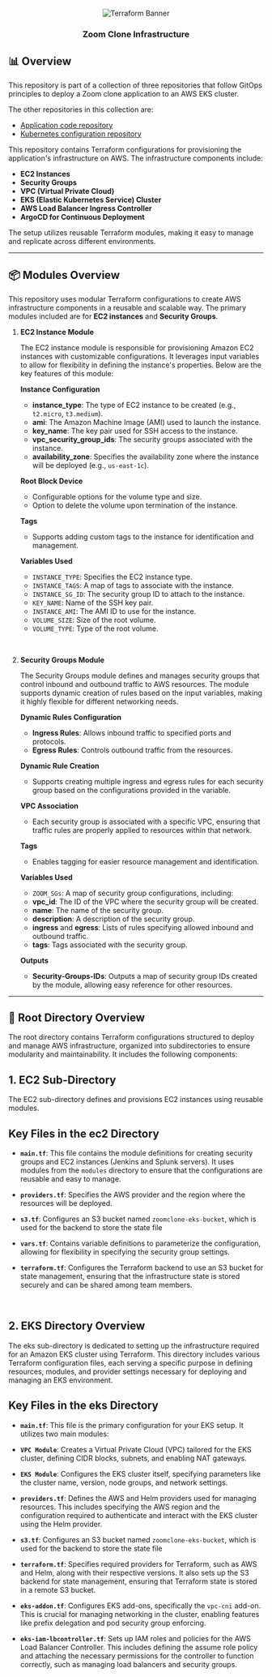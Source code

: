 <div align="center">
  <br />
      <img src="https://parallelstaff.com/wp-content/smush-webp/2023/12/terraform-1-1536x958.png.webp" alt="Terraform Banner">
  
  <br />

  <h3 align="center">Zoom Clone Infrastructure</h3>
</div>

## <a name="overview">📊 Overview</a>

This repository is part of a collection of three repositories that follow GitOps principles to deploy a Zoom clone application to an AWS EKS cluster.

The other repositories in this collection are:
- [Application code repository](https://github.com/shadyosama9/Zoom-Clone-App.git)
- [Kubernetes configuration repository](https://github.com/shadyosama9/Zoom-Clone-K8s)


This repository contains Terraform configurations for provisioning the application's infrastructure on AWS. The infrastructure components include:

- **EC2 Instances**
- **Security Groups**
- **VPC (Virtual Private Cloud)**
- **EKS (Elastic Kubernetes Service) Cluster**
- **AWS Load Balancer Ingress Controller**
- **ArgoCD for Continuous Deployment**

The setup utilizes reusable Terraform modules, making it easy to manage and replicate across different environments.

---

## <a name="modules">📦 Modules Overview</a>

This repository uses modular Terraform configurations to create AWS infrastructure components in a reusable and scalable way. The primary modules included are for **EC2 instances** and **Security Groups**.

1. **EC2 Instance Module**

    The EC2 instance module is responsible for provisioning Amazon EC2 instances with customizable configurations. It leverages input variables to allow for flexibility in defining the instance's properties. Below are the key features of this module:

    **Instance Configuration**
    - **instance_type**: The type of EC2 instance to be created (e.g., `t2.micro`, `t3.medium`).
    - **ami**: The Amazon Machine Image (AMI) used to launch the instance.
    - **key_name**: The key pair used for SSH access to the instance.
    - **vpc_security_group_ids**: The security groups associated with the instance.
    - **availability_zone**: Specifies the availability zone where the instance will be deployed (e.g., `us-east-1c`).

    **Root Block Device**
    - Configurable options for the volume type and size.
    - Option to delete the volume upon termination of the instance.

    **Tags**
    - Supports adding custom tags to the instance for identification and management.

    **Variables Used**
    - `INSTANCE_TYPE`: Specifies the EC2 instance type.
    - `INSTANCE_TAGS`: A map of tags to associate with the instance.
    - `INSTANCE_SG_ID`: The security group ID to attach to the instance.
    - `KEY_NAME`: Name of the SSH key pair.
    - `INSTANCE_AMI`: The AMI ID to use for the instance.
    - `VOLUME_SIZE`: Size of the root volume.
    - `VOLUME_TYPE`: Type of the root volume.

<br>

2. **Security Groups Module**

    The Security Groups module defines and manages security groups that control inbound and outbound traffic to AWS resources. The module supports dynamic creation of rules based on the input variables, making it highly flexible for different networking needs.

    **Dynamic Rules Configuration**
    - **Ingress Rules**: Allows inbound traffic to specified ports and protocols.
    - **Egress Rules**: Controls outbound traffic from the resources.

    **Dynamic Rule Creation**
    - Supports creating multiple ingress and egress rules for each security group based on the configurations provided in the variable.

    **VPC Association**
    - Each security group is associated with a specific VPC, ensuring that traffic rules are properly applied to resources within that network.

    **Tags**
    - Enables tagging for easier resource management and identification.

    **Variables Used**
    - `ZOOM_SGs`: A map of security group configurations, including:
    - **vpc_id**: The ID of the VPC where the security group will be created.
    - **name**: The name of the security group.
    - **description**: A description of the security group.
    - **ingress** and **egress**: Lists of rules specifying allowed inbound and outbound traffic.
    - **tags**: Tags associated with the security group.

    **Outputs**
    - **Security-Groups-IDs**: Outputs a map of security group IDs created by the module, allowing easy reference for other resources.
---

## <a name="root">📂 Root Directory Overview</a>

The root directory contains Terraform configurations structured to deploy and manage AWS infrastructure, organized into subdirectories to ensure modularity and maintainability. It includes the following components:

## 1. EC2 Sub-Directory
The EC2 sub-directory defines and provisions EC2 instances using reusable modules.

## Key Files in the ec2 Directory

- **`main.tf`**: This file contains the module definitions for creating security groups and EC2 instances (Jenkins and Splunk servers). It uses modules from the `modules` directory to ensure that the configurations are reusable and easy to manage.
  
- **`providers.tf`**: Specifies the AWS provider and the region where the resources will be deployed.

- **`s3.tf`**: Configures an S3 bucket named `zoomclone-eks-bucket`, which is used for the backend to store the state file


- **`vars.tf`**: Contains variable definitions to parameterize the configuration, allowing for flexibility in specifying the security group settings.

- **`terraform.tf`**: Configures the Terraform backend to use an S3 bucket for state management, ensuring that the infrastructure state is stored securely and can be shared among team members.

<br>

## 2. EKS Directory Overview

The eks sub-directory is dedicated to setting up the infrastructure required for an Amazon EKS cluster using Terraform. This directory includes various Terraform configuration files, each serving a specific purpose in defining resources, modules, and provider settings necessary for deploying and managing an EKS environment.

## Key Files in the eks Directory

- **`main.tf`**: This file is the primary configuration for your EKS setup. It utilizes two main modules:

- **`VPC Module`**: Creates a Virtual Private Cloud (VPC) tailored for the EKS cluster, defining CIDR blocks, subnets, and enabling NAT gateways.

- **`EKS Module`**: Configures the EKS cluster itself, specifying parameters like the cluster name, version, node groups, and network settings.

- **`providers.tf`**: Defines the AWS and Helm providers used for managing resources. This includes specifying the AWS region and the configuration required to authenticate and interact with the EKS cluster using the Helm provider.

- **`s3.tf`**: Configures an S3 bucket named `zoomclone-eks-bucket`, which is used for the backend to store the state file

- **`terraform.tf`**: Specifies required providers for Terraform, such as AWS and Helm, along with their respective versions. It also sets up the S3 backend for state management, ensuring that Terraform state is stored in a remote S3 bucket.

- **`eks-addon.tf`**: Configures EKS add-ons, specifically the `vpc-cni` add-on. This is crucial for managing networking in the cluster, enabling features like prefix delegation and pod security group enforcing.

- **`eks-iam-lbcontroller.tf`**: Sets up IAM roles and policies for the AWS Load Balancer Controller. This includes defining the assume role policy and attaching the necessary permissions for the controller to function correctly, such as managing load balancers and security groups.
